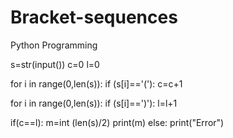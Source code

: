 # Bracket-sequences
Python Programming

s=str(input())
c=0
l=0

for i in range(0,len(s)):
    if (s[i]=='('):
        c=c+1

for i in range(0,len(s)):
    if (s[i]==')'):
        l=l+1

if(c==l):
    m=int (len(s)/2)
    print(m)
else:
    print("Error")
